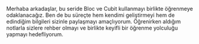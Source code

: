 Merhaba arkadaşlar, bu seride Bloc ve Cubit kullanmayı birlikte öğrenmeye odaklanacağız. Ben de bu süreçte hem kendimi geliştirmeyi hem de edindiğim bilgileri sizinle paylaşmayı amaçlıyorum. Öğrenirken aldığım notlarla sizlere rehber olmayı ve birlikte keyifli bir öğrenme yolculuğu yapmayı hedefliyorum.
